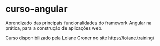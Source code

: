 # curso-angular
Aprendizado das principais funcionalidades do framework Angular na prática, para a construção de aplicações web.

Curso disponibilizado pela Loiane Groner no site https://loiane.training/
